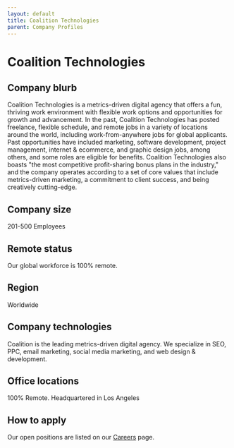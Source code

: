 ```yaml
---
layout: default
title: Coalition Technologies
parent: Company Profiles
---
```


# Coalition Technologies

## Company blurb

Coalition Technologies is a metrics-driven digital agency that offers a fun, thriving work environment with flexible work options and opportunities for growth and advancement. In the past, Coalition Technologies has posted freelance, flexible schedule, and remote jobs in a variety of locations around the world, including work-from-anywhere jobs for global applicants. Past opportunities have included marketing, software development, project management, internet & ecommerce, and graphic design jobs, among others, and some roles are eligible for benefits. Coalition Technologies also boasts "the most competitive profit-sharing bonus plans in the industry," and the company operates according to a set of core values that include metrics-driven marketing, a commitment to client success, and being creatively cutting-edge.

## Company size

201-500 Employees

## Remote status

Our global workforce is 100% remote.

## Region

Worldwide

## Company technologies

Coalition is the leading metrics-driven digital agency. We specialize in SEO, PPC, email marketing, social media marketing, and web design & development.

## Office locations

100% Remote. Headquartered in Los Angeles

## How to apply

Our open positions are listed on our [Careers](https://coalitiontechnologies.com/jobs) page.
